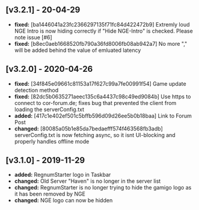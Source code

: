 ## [v3.2.1] - 20-04-29

- **fixed:** [ba1446041a23fc2366297135f71fc84d422472b9] Extremly loud NGE Intro is now hiding correctly if "Hide NGE-Intro" is checked. Please note issue [#6]
- **fixed:** [b8ec0aeb1668520fb790a36fd8006fb08ab942a7] No more "," will be added behind the value of emluated latency

## [v3.2.0] - 2020-04-26

- **fixed:** [34f845e09661c81153a17f627c99a7fe00991f54] Game update detection method
- **fixed:** [82dc5b0635271aeec135c6a4437c98c49ed9084b] Use https to connect to cor-forum.de; fixes bug that prevented the client from loading the serverConfig.txt
- **added:** [417c1e402ef501c5bffb596d09d26ee5b0b18baa] Link to Forum Post
- **changed:** [80085a05b1e85da7bedaefff574f463568fb3adb] serverConfig.txt is now fetching async, so it isnt UI-blocking and properly handles offline mode


## [v3.1.0] - 2019-11-29

- **added:** RegnumStarter logo in Taskbar
- **changed:** Old Server "Haven" is no longer in the server list
- **changed:** RegnumStarter is no longer trying to hide the gamigo logo as it has been removed by NGE
- **changed:** NGE logo can now be hidden
